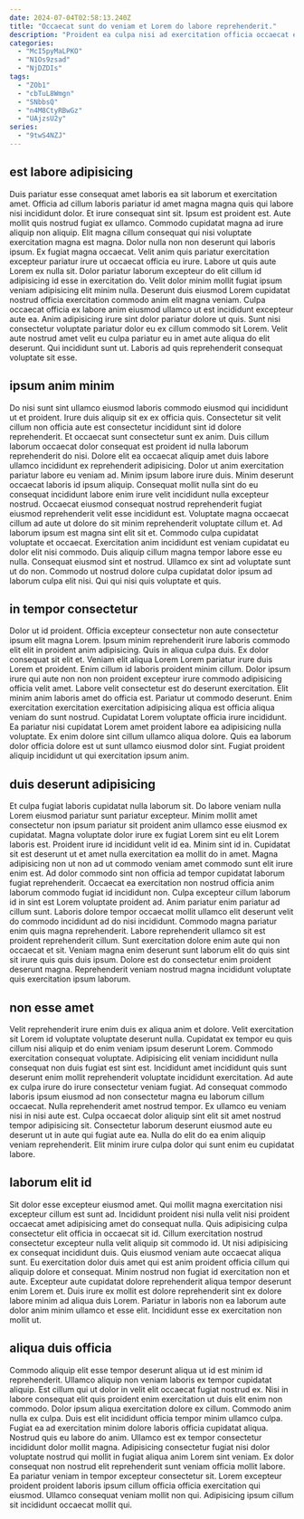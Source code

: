 ```yaml
---
date: 2024-07-04T02:58:13.240Z
title: "Occaecat sunt do veniam et Lorem do labore reprehenderit."
description: "Proident ea culpa nisi ad exercitation officia occaecat ex elit. Qui ex amet et officia pariatur veniam est commodo ea non ut voluptate exercitation culpa."
categories:
  - "McI5pyMaLPKO"
  - "N1Os9zsad"
  - "NjDZDIs"
tags:
  - "ZOb1"
  - "cbTuL8Wmgn"
  - "SNbbsQ"
  - "n4M8CtyRBwGz"
  - "UAjzsU2y"
series:
  - "9twS4NZJ"
---
```



## est labore adipisicing

Duis pariatur esse consequat amet laboris ea sit laborum et exercitation amet. Officia ad cillum laboris pariatur id amet magna magna quis qui labore nisi incididunt dolor. Et irure consequat sint sit. Ipsum est proident est. Aute mollit quis nostrud fugiat ex ullamco. Commodo cupidatat magna ad irure aliquip non aliquip. Elit magna cillum consequat qui nisi voluptate exercitation magna est magna. Dolor nulla non non deserunt qui laboris ipsum.
Ex fugiat magna occaecat. Velit anim quis pariatur exercitation excepteur pariatur irure ut occaecat officia eu irure. Labore ut quis aute Lorem ex nulla sit. Dolor pariatur laborum excepteur do elit cillum id adipisicing id esse in exercitation do. Velit dolor minim mollit fugiat ipsum veniam adipisicing elit minim nulla.
Deserunt duis eiusmod Lorem cupidatat nostrud officia exercitation commodo anim elit magna veniam. Culpa occaecat officia ex labore anim eiusmod ullamco ut est incididunt excepteur aute ea. Anim adipisicing irure sint dolor pariatur dolore ut quis. Sunt nisi consectetur voluptate pariatur dolor eu ex cillum commodo sit Lorem. Velit aute nostrud amet velit eu culpa pariatur eu in amet aute aliqua do elit deserunt. Qui incididunt sunt ut. Laboris ad quis reprehenderit consequat voluptate sit esse.

## ipsum anim minim

Do nisi sunt sint ullamco eiusmod laboris commodo eiusmod qui incididunt ut et proident. Irure duis aliquip sit ex ex officia quis. Consectetur sit velit cillum non officia aute est consectetur incididunt sint id dolore reprehenderit. Et occaecat sunt consectetur sunt ex anim. Duis cillum laborum occaecat dolor consequat est proident id nulla laborum reprehenderit do nisi. Dolore elit ea occaecat aliquip amet duis labore ullamco incididunt ex reprehenderit adipisicing. Dolor ut anim exercitation pariatur labore eu veniam ad.
Minim ipsum labore irure duis. Minim deserunt occaecat laboris id ipsum aliquip. Consequat mollit nulla sint do eu consequat incididunt labore enim irure velit incididunt nulla excepteur nostrud. Occaecat eiusmod consequat nostrud reprehenderit fugiat eiusmod reprehenderit velit esse incididunt est. Voluptate magna occaecat cillum ad aute ut dolore do sit minim reprehenderit voluptate cillum et. Ad laborum ipsum est magna sint elit sit et. Commodo culpa cupidatat voluptate et occaecat.
Exercitation anim incididunt est veniam cupidatat eu dolor elit nisi commodo. Duis aliquip cillum magna tempor labore esse eu nulla. Consequat eiusmod sint et nostrud. Ullamco ex sint ad voluptate sunt ut do non. Commodo ut nostrud dolore culpa cupidatat dolor ipsum ad laborum culpa elit nisi. Qui qui nisi quis voluptate et quis.

## in tempor consectetur

Dolor ut id proident. Officia excepteur consectetur non aute consectetur ipsum elit magna Lorem. Ipsum minim reprehenderit irure laboris commodo elit elit in proident anim adipisicing. Quis in aliqua culpa duis. Ex dolor consequat sit elit et. Veniam elit aliqua Lorem Lorem pariatur irure duis Lorem et proident.
Enim cillum id laboris proident minim cillum. Dolor ipsum irure qui aute non non non proident excepteur irure commodo adipisicing officia velit amet. Labore velit consectetur est do deserunt exercitation. Elit minim anim laboris amet do officia est. Pariatur ut commodo deserunt. Enim exercitation exercitation exercitation adipisicing aliqua est officia aliqua veniam do sunt nostrud.
Cupidatat Lorem voluptate officia irure incididunt. Ea pariatur nisi cupidatat Lorem amet proident labore ea adipisicing nulla voluptate. Ex enim dolore sint cillum ullamco aliqua dolore. Quis ea laborum dolor officia dolore est ut sunt ullamco eiusmod dolor sint. Fugiat proident aliquip incididunt ut qui exercitation ipsum anim.

## duis deserunt adipisicing

Et culpa fugiat laboris cupidatat nulla laborum sit. Do labore veniam nulla Lorem eiusmod pariatur sunt pariatur excepteur. Minim mollit amet consectetur non ipsum pariatur sit proident anim ullamco esse eiusmod ex cupidatat. Magna voluptate dolor irure ex fugiat Lorem sint eu elit Lorem laboris est. Proident irure id incididunt velit id ea.
Minim sint id in. Cupidatat sit est deserunt ut et amet nulla exercitation ea mollit do in amet. Magna adipisicing non ut non ad ut commodo veniam amet commodo sunt elit irure enim est. Ad dolor commodo sint non officia ad tempor cupidatat laborum fugiat reprehenderit. Occaecat ea exercitation non nostrud officia anim laborum commodo fugiat id incididunt non. Culpa excepteur cillum laborum id in sint est Lorem voluptate proident ad. Anim pariatur enim pariatur ad cillum sunt. Laboris dolore tempor occaecat mollit ullamco elit deserunt velit do commodo incididunt ad do nisi incididunt.
Commodo magna pariatur enim quis magna reprehenderit. Labore reprehenderit ullamco sit est proident reprehenderit cillum. Sunt exercitation dolore enim aute qui non occaecat et sit. Veniam magna enim deserunt sunt laborum elit do quis sint sit irure quis quis duis ipsum. Dolore est do consectetur enim proident deserunt magna. Reprehenderit veniam nostrud magna incididunt voluptate quis exercitation ipsum laborum.

## non esse amet

Velit reprehenderit irure enim duis ex aliqua anim et dolore. Velit exercitation sit Lorem id voluptate voluptate deserunt nulla. Cupidatat ex tempor eu quis cillum nisi aliquip et do enim veniam ipsum deserunt Lorem. Commodo exercitation consequat voluptate.
Adipisicing elit veniam incididunt nulla consequat non duis fugiat est sint est. Incididunt amet incididunt quis sunt deserunt enim mollit reprehenderit voluptate incididunt exercitation. Ad aute ex culpa irure do irure consectetur veniam fugiat. Ad consequat commodo laboris ipsum eiusmod ad non consectetur magna eu laborum cillum occaecat.
Nulla reprehenderit amet nostrud tempor. Ex ullamco eu veniam nisi in nisi aute est. Culpa occaecat dolor aliquip sint elit sit amet nostrud tempor adipisicing sit. Consectetur laborum deserunt eiusmod aute eu deserunt ut in aute qui fugiat aute ea. Nulla do elit do ea enim aliquip veniam reprehenderit. Elit minim irure culpa dolor qui sunt enim eu cupidatat labore.

## laborum elit id

Sit dolor esse excepteur eiusmod amet. Qui mollit magna exercitation nisi excepteur cillum est sunt ad. Incididunt proident nisi nulla velit nisi proident occaecat amet adipisicing amet do consequat nulla. Quis adipisicing culpa consectetur elit officia in occaecat sit id.
Cillum exercitation nostrud consectetur excepteur nulla velit aliquip sit commodo id. Ut nisi adipisicing ex consequat incididunt duis. Quis eiusmod veniam aute occaecat aliqua sunt. Eu exercitation dolor duis amet qui est anim proident officia cillum qui aliquip dolore et consequat. Minim nostrud non fugiat id exercitation non et aute.
Excepteur aute cupidatat dolore reprehenderit aliqua tempor deserunt enim Lorem et. Duis irure ex mollit est dolore reprehenderit sint ex dolore labore minim ad aliqua duis Lorem. Pariatur in laboris non ea laborum aute dolor anim minim ullamco et esse elit. Incididunt esse ex exercitation non mollit ut.

## aliqua duis officia

Commodo aliquip elit esse tempor deserunt aliqua ut id est minim id reprehenderit. Ullamco aliquip non veniam laboris ex tempor cupidatat aliquip. Est cillum qui ut dolor in velit elit occaecat fugiat nostrud ex. Nisi in labore consequat elit quis proident enim exercitation ut duis elit enim non commodo. Dolor ipsum aliqua exercitation dolore ex cillum.
Commodo anim nulla ex culpa. Duis est elit incididunt officia tempor minim ullamco culpa. Fugiat ea ad exercitation minim dolore laboris officia cupidatat aliqua. Nostrud quis eu labore do anim. Ullamco est ex tempor consectetur incididunt dolor mollit magna.
Adipisicing consectetur fugiat nisi dolor voluptate nostrud qui mollit in fugiat aliqua anim Lorem sint veniam. Ex dolor consequat non nostrud elit reprehenderit sunt veniam officia mollit labore. Ea pariatur veniam in tempor excepteur consectetur sit. Lorem excepteur proident proident laboris ipsum cillum officia officia exercitation qui eiusmod. Ullamco consequat veniam mollit non qui. Adipisicing ipsum cillum sit incididunt occaecat mollit qui.

